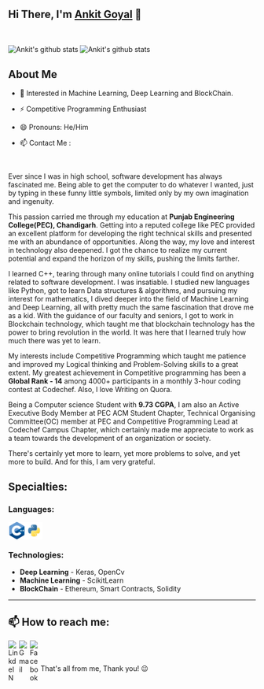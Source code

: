 ## Hi There, I'm <a href="https://github.com/ankitgoyal0301">Ankit Goyal</a> 👋

<br />

<p>
   <img align="center" src="https://github-readme-stats.vercel.app/api?username=ankitgoyal0301&theme=radical&show_icons=true&count_private=true&title_color=fff&icon_color=79ff97&text_color=9f9f9f&bg_color=151515&line_height=33&hide_rank=true" alt="Ankit's github stats"/>
   <img align="center" src="https://github-readme-stats.vercel.app/api/top-langs/?username=ankitgoyal0301&hide=html&show_icons=true&theme=tokyonight&title_color=fff&icon_color=79ff97&text_color=9f9f9f&bg_color=151515" alt="Ankit's github stats"/>
</p>

## About Me

- 🌱 Interested in Machine Learning, Deep Learning and BlockChain.

- ⚡ Competitive Programming Enthusiast

- 😄 Pronouns: He/Him

- 📫 Contact Me : 



<br />

<!--
**ankitgoyal0301/ankitgoyal0301** is a ✨ _special_ ✨ repository because its `README.md` (this file) appears on your GitHub profile.

Here are some ideas to get you started:

- 🔭 I’m currently working on ...
- 🌱 I’m currently learning ...
- 👯 I’m looking to collaborate on ...
- 🤔 I’m looking for help with ...
- 💬 Ask me about ...
- 📫 How to reach me: ...
- 😄 Pronouns: ...
- ⚡ Fun fact: ...
-->
Ever since I was in high school, software development has always fascinated me. Being able to get the computer to do whatever I wanted, just by typing in these funny little symbols, limited only by my own imagination and ingenuity.

This passion carried me through my education at **Punjab Engineering College(PEC), Chandigarh**. Getting into a reputed college like PEC provided an excellent platform for developing the right technical skills and presented me with an abundance of opportunities. Along the way, my love and interest in technology also deepened. I got the chance to realize my current potential and expand the horizon of my skills, pushing the limits farther.

I learned C++, tearing through many online tutorials I could find on anything related to software development. I was insatiable. I studied new languages like Python, got to learn Data structures & algorithms, and pursuing my interest for mathematics, I dived deeper into the field of Machine Learning and Deep Learning, all with pretty much the same fascination that drove me as a kid. With the guidance of our faculty and seniors, I got to work in Blockchain technology, which taught me that blockchain technology has the power to bring revolution in the world. It was here that I learned truly how much there was yet to learn.

My interests include Competitive Programming which taught me patience and improved my Logical thinking and Problem-Solving skills to a great extent. My greatest achievement in Competitive programming has been a **Global Rank - 14** among 4000+ participants in a monthly 3-hour coding contest at Codechef. Also, I love Writing on Quora.

Being a Computer science Student with **9.73 CGPA**, I am also an Active Executive Body Member at PEC ACM Student Chapter, Technical Organising Committee(OC) member at PEC and Competitive Programming Lead at Codechef Campus Chapter, which certainly made me appreciate to work as a team towards the development of an organization or society.

There's certainly yet more to learn, yet more problems to solve, and yet more to build. And for this, I am very grateful.

## Specialties: 
 ### **Languages:** 

<img align="left" alt="C++" width="35px" src="https://raw.githubusercontent.com/github/explore/80688e429a7d4ef2fca1e82350fe8e3517d3494d/topics/cpp/cpp.png" />
<img align="left" alt="PYTHON" width="35x" src="https://raw.githubusercontent.com/github/explore/80688e429a7d4ef2fca1e82350fe8e3517d3494d/topics/python/python.png" />
<br>
<br/>


### **Technologies:**

- **Deep Learning** - Keras, OpenCv
- **Machine Learning** - ScikitLearn
- **BlockChain** - Ethereum, Smart Contracts, Solidity 

<hr>

## 📫 How to reach me: 

<a target="_blank" href="https://www.linkedin.com/in/ankit-goyal-07017a182/"><img align="left" alt="LinkdeIN" width="22px" src="https://cdn.jsdelivr.net/npm/simple-icons@v3/icons/linkedin.svg" /></a>
<a target="_blank" href="mailto:goyalankit3129@gmail.com">
  <img align="left" alt="Gmail" width="22px" src="https://cdn.jsdelivr.net/npm/simple-icons@v3/icons/gmail.svg" />
</a>
<a target="_blank" href="https://www.facebook.com/profile.php?id=100026461058569">
  <img align="left" alt="Facebook" width="22px" src="https://cdn.jsdelivr.net/npm/simple-icons@v3/icons/facebook.svg" />
</a>

<br>
<br>

That's all from me, Thank you! :wink:

